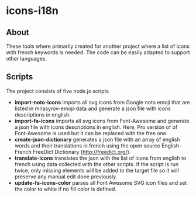 # icons-i18n

## About

These tools where primarily created for another project where a list of icons with french keywords is needed. The code can be easily adapted to support other languages.

## Scripts

The project consists of five node.js scripts

- **import-noto-icons** imports all svg icons from Google noto emoji that are listed in mnasyrov-emoji-data and generate a json file with icons descriptions in english.
- **import-fa-icons** imports all svg icons from Font-Awesome and generate a json file with icons descriptions in english. Here, Pro version of of Font-Awesome is used but it can be replaced with the free one.
- **create-json-dictionary** generates a json file with an array of english words and their translations in french using the open source English-French FreeDict Dictionary (http://freedict.org/).
- **translate-icons** translates the json with the list of icons from english to french using data collected with the other scripts. If the script is run twice, only missing elements will be added to the target file so it will preserve any manual edit done previously.
- **update-fa-icons-color** parses all Font Awesome SVG icon files and set the color to white if no fill color is defined.
